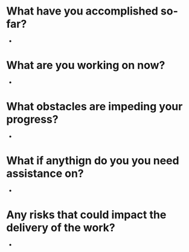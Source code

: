 # What have you accomplished so-far?
- 

# What are you working on now?
- 

# What obstacles are impeding your progress?
- 

# What if anythign do you you need assistance on?
- 

# Any risks that could impact the delivery of the work?
-
